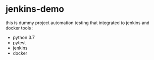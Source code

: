 # jenkins-demo
this is dummy project automation testing that integrated to jenkins and docker
tools :
- python 3.7
- pytest
- jenkins
- docker